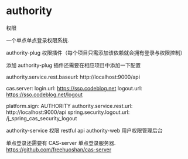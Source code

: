 # authority
权限

一个单点单点登录权限系统.

authority-plug     权限插件（每个项目只需添加该依赖就会拥有登录与权限控制）

添加 authority-plug 插件还需要在相应项目中添加一下配置

authority.service.rest.baseurl: http://localhost:9000/api

cas.server:
 login.url: https://sso.codeblog.net
 logout.url: https://sso.codeblog.net/logout

platform.sign: AUTHORITY
authority.service.rest.url: http://localhost:9000/api
spring.security.logout.url: /j_spring_cas_security_logout


authority-service  权限 restful api
authority-web      用户权限管理后台

单点登录还需要有 CAS-server 单点登录服务器. https://github.com/freehuoshan/cas-server




